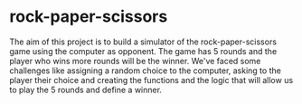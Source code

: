 # rock-paper-scissors
The aim of this project is to build a simulator of the rock-paper-scissors game using the computer as opponent.
The game has 5 rounds and the player who wins more rounds will be the winner. 
We've faced some challenges like assigning a random choice to the computer, asking to the player their choice and creating the functions and the logic that will allow us to play the 5 rounds and define a winner. 